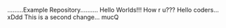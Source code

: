 .........Example Repository..........
Hello Worlds!!! How r u???
Hello coders... xDdd
This is a second change...
mucQ